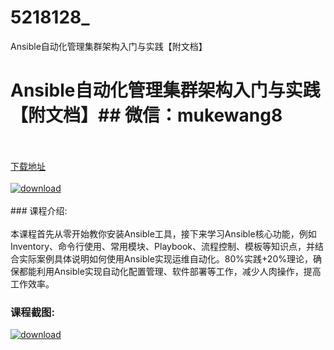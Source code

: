 # 5218128_
Ansible自动化管理集群架构入门与实践【附文档】
# Ansible自动化管理集群架构入门与实践【附文档】## 微信：mukewang8
<br/></br>[下载地址](http://www.36tz.cn/article/5218128 "下载地址")
<br/></br>[![download](http://36tz.cn/muke_img/2021_01_1-135.png "下载地址")](http://www.36tz.cn/article/5218128 "下载地址")
<br/></br>### 课程介绍:<br/></br>本课程首先从零开始教你安装Ansible工具，接下来学习Ansible核心功能，例如Inventory、命令行使用、常用模块、Playbook、流程控制、模板等知识点，并结合实际案例具体说明如何使用Ansible实现运维自动化。80%实践+20%理论，确保都能利用Ansible实现自动化配置管理、软件部署等工作，减少人肉操作，提高工作效率。

### 课程截图:
[![download](http://36tz.cn/muke_img/2021_01_2-156.png "下载地址")](http://www.36tz.cn/article/5218128 "下载地址")
